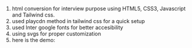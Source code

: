 1. html conversion for interview purpose using HTML5, CSS3, Javascript and Tailwind css.</br>
2. used playcdn method in tailwind css for a quick setup</br>
3. used Inter google fonts for better accesibility</br>
4. using svgs for proper customization</br>
5. here is the demo: 
